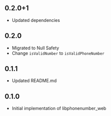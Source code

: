 ## 0.2.0+1
* Updated dependencies

## 0.2.0
* Migrated to Null Safety
* Change `isValidNumber` to `isValidPhoneNumber`

## 0.1.1
* Updated README.md

## 0.1.0
* Initial implementation of libphonenumber_web
